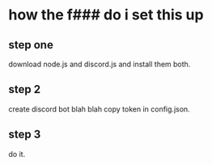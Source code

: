 # how the f### do i set this up

## step one
download node.js and discord.js and install them both.

## step 2
create discord bot blah blah copy token in config.json.

## step 3
do it.
